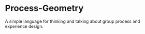 # Process-Geometry
A simple language for thinking and talking about group process and experience design.
